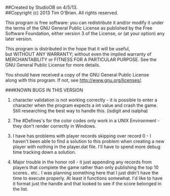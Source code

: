 ##Created by StudioOB on 4/5/13.                                        
##Copyright (c) 2013 Tim O'Brien. All rights reserved.                 

 

This program is free software: you can redistribute it and/or modify
it under the terms of the GNU General Public License as published by
the Free Software Foundation, either version 3 of the License, or 
(at your option) any later version.                                  

This program is distributed in the hope that it will be useful,      
but WITHOUT ANY WARRANTY; without even the implied warranty of       
MERCHANTABILITY or FITNESS FOR A PARTICULAR PURPOSE.  See the        
GNU General Public License for more details.                         

You should have received a copy of the GNU General Public License    
along with this program.  If not, see <http://www.gnu.org/licenses/>.

###KNOWN BUGS IN THIS VERSION                  
1) character validation is not working correctly - it is possible to enter a character when the program expects a int value and crash the game.  Still researching the best way to handle this.  (isdigit and isalpha)       
                                                         
2) The #Defines's for the color codes only work in a UNIX Environment - they don't render correctly in Windows. 
                                                         
3) I have has problems with player records skipping over record 0 - I haven't been able to find a solution to this problem when creating a new player with nothing in the player.dat file.  I'll have to spend more debug time tracking down a solution.                        
                                                         
4) Major trouble in the honor roll - it just appending any records from players that complete the game rather than only publishing the top 10 scores.. etc..  I was planning something here that I just didn't have the time to execute properly.  At least it functions somewhat.  I'd like to have it format just the handle and that looked to see if the score belonged in the list. 
